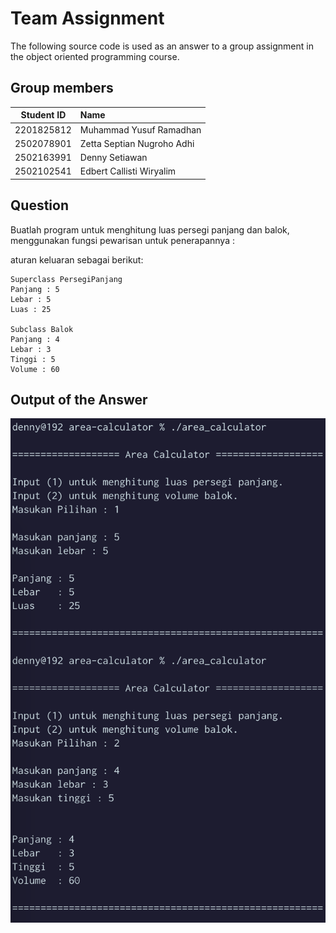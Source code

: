 
# Team Assignment

The following source code is used as an answer to a group assignment in the object oriented programming course.

## Group members
| Student ID |             Name           |
|:----------:|:-------------------------- |
| 2201825812 |   Muhammad Yusuf Ramadhan  |
| 2502078901 | Zetta Septian Nugroho Adhi |
| 2502163991 |        Denny Setiawan      |
| 2502102541 |  Edbert Callisti Wiryalim  | 

## Question
Buatlah program untuk menghitung luas persegi panjang dan balok, menggunakan fungsi pewarisan untuk penerapannya :

aturan keluaran sebagai berikut:
```
Superclass PersegiPanjang
Panjang : 5
Lebar : 5
Luas : 25

Subclass Balok
Panjang : 4
Lebar : 3
Tinggi : 5
Volume : 60

```

## Output of the Answer 
![Screenshot](screenshoot-area-calculator.png)